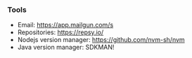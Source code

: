 ### Tools
- Email: https://app.mailgun.com/s
- Repositories: https://repsy.io/
- Nodejs version manager: https://github.com/nvm-sh/nvm
- Java version manager: SDKMAN! 
